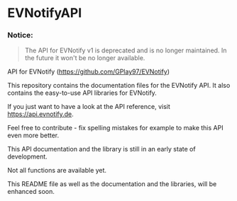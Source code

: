 # EVNotifyAPI

### Notice:
> The API for EVNotify v1 is deprecated and is no longer maintained.
In the future it won't be no longer available.

API for EVNotify (https://github.com/GPlay97/EVNotify)

This repository contains the documentation files for the EVNotify API.
It also contains the easy-to-use API libraries for EVNotify.

If you just want to have a look at the API reference, visit https://api.evnotify.de.

Feel free to contribute - fix spelling mistakes for example to make this API even more better.

This API documentation and the library is still in an early state of development.

Not all functions are available yet.

This README file as well as the documentation and the libraries, will be enhanced soon.
